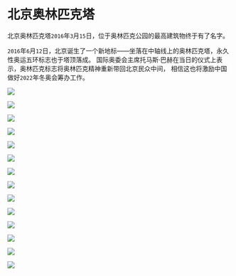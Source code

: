 # 北京奥林匹克塔

北京奥林匹克塔`2016`年`3`月`15`日，位于奥林匹克公园的最高建筑物终于有了名字。


`2016`年`6`月`12`日，北京诞生了一个新地标——坐落在中轴线上的奥林匹克塔，永久性奥运五环标志也于塔顶落成。
国际奥委会主席托马斯·巴赫在当日的仪式上表示，奥林匹克标志将奥林匹克精神重新带回北京民众中间，
相信这也将激励中国做好`2022`年冬奥会筹办工作。

![](https://5.z.wiki/autoupload/2022-11-19/eaa279156ab1496bb8d9d69cd4680a9b.IMG_0966.JPG)

![](https://0.z.wiki/autoupload/2022-11-19/f6d7cc5e455942589556ca4e7ed213a2.IMG_1007.jpg)

![](https://5.z.wiki/autoupload/2022-11-19/2dcd9a103de8411999feaeaf623ac9dc.IMG_1006.JPG)

![](https://9.z.wiki/autoupload/2022-11-19/d7e9e74b09fa4fbdb0c2e971370624bb.IMG_1005.jpg)

![](https://3.z.wiki/autoupload/2022-11-19/89cc34f975b84c42b82cc666be4428b5.IMG_0995.JPG)

![](https://4.z.wiki/autoupload/2022-11-19/d06eba7f56be46c4aee5e14f88a4d0c5.IMG_1004.JPG)

![](https://1.z.wiki/autoupload/2022-11-19/f44504d224cd430cb5233932b1e6a083.IMG_0998.jpg)

![](https://9.z.wiki/autoupload/2022-11-19/c2faa0e488d443998dfecb5ad8f5d749.IMG_0996.jpg)

![](https://7.z.wiki/autoupload/2022-11-19/6e423c3abc29424cb1874943aa3bb0c8.IMG_0992.jpg)

![](https://7.z.wiki/autoupload/2022-11-19/6f780bce91ac414286768271e8994f54.IMG_0987.JPG)

![](https://1.z.wiki/autoupload/2022-11-19/6c9bf1abd18d49538c6f8f9e7e9c3354.IMG_0991.JPG)

![](https://7.z.wiki/autoupload/2022-11-19/c7a14b88c75e4912b7d45774e84f77bc.IMG_0999.HEIC.jpg)

![](https://9.z.wiki/autoupload/2022-11-19/3398763361b441b286c6be412cc26d4f.IMG_1003.JPG)

![](https://7.z.wiki/autoupload/2022-11-19/7e891276eb504ddea81912b69fc13207.IMG_0990.HEIC.jpg)
